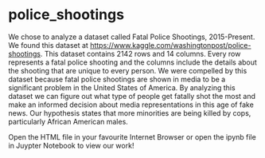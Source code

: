# police_shootings

We chose to analyze a dataset called Fatal Police Shootings, 2015-Present. We found this dataset at https://www.kaggle.com/washingtonpost/police-shootings. This dataset contains 2142 rows and 14 columns. Every row represents a fatal police shooting and the columns include the details about the shooting that are unique to every person. We were compelled by this dataset because fatal police shootings are shown in media to be a significant problem in the United States of America. By analyzing this dataset we can figure out what type of people get fatally shot the most and make an informed decision about media representations in this age of fake news. Our hypothesis states that more minorities are being killed by cops, particularly African American males.

Open the HTML file in your favourite Internet Browser or open the ipynb file in Juypter Notebook to view our work!
